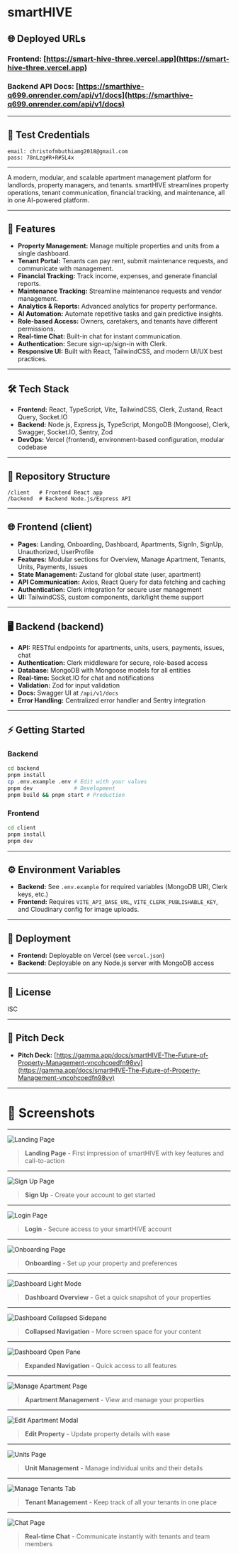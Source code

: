 # smartHIVE

## 🌐 Deployed URLs
### **Frontend:** [https://smart-hive-three.vercel.app](https://smart-hive-three.vercel.app)  
### **Backend API Docs:** [https://smarthive-q699.onrender.com/api/v1/docs](https://smarthive-q699.onrender.com/api/v1/docs)

---

## 🧪 Test Credentials
```
email: christofmbuthiamg2018@gmail.com
pass: 78nLzg#R+R#5L4x
```

---

A modern, modular, and scalable apartment management platform for landlords, property managers, and tenants. smartHIVE streamlines property operations, tenant communication, financial tracking, and maintenance, all in one AI-powered platform.

---

## 🚀 Features
- **Property Management:** Manage multiple properties and units from a single dashboard.
- **Tenant Portal:** Tenants can pay rent, submit maintenance requests, and communicate with management.
- **Financial Tracking:** Track income, expenses, and generate financial reports.
- **Maintenance Tracking:** Streamline maintenance requests and vendor management.
- **Analytics & Reports:** Advanced analytics for property performance.
- **AI Automation:** Automate repetitive tasks and gain predictive insights.
- **Role-based Access:** Owners, caretakers, and tenants have different permissions.
- **Real-time Chat:** Built-in chat for instant communication.
- **Authentication:** Secure sign-up/sign-in with Clerk.
- **Responsive UI:** Built with React, TailwindCSS, and modern UI/UX best practices.

---

## 🛠️ Tech Stack
- **Frontend:** React, TypeScript, Vite, TailwindCSS, Clerk, Zustand, React Query, Socket.IO  
- **Backend:** Node.js, Express.js, TypeScript, MongoDB (Mongoose), Clerk, Swagger, Socket.IO, Sentry, Zod  
- **DevOps:** Vercel (frontend), environment-based configuration, modular codebase

---

## 📁 Repository Structure
```
/client   # Frontend React app
/backend  # Backend Node.js/Express API
```

---

## 🌐 Frontend (client)
- **Pages:** Landing, Onboarding, Dashboard, Apartments, SignIn, SignUp, Unauthorized, UserProfile
- **Features:** Modular sections for Overview, Manage Apartment, Tenants, Units, Payments, Issues
- **State Management:** Zustand for global state (user, apartment)
- **API Communication:** Axios, React Query for data fetching and caching
- **Authentication:** Clerk integration for secure user management
- **UI:** TailwindCSS, custom components, dark/light theme support

---

## 🖥️ Backend (backend)
- **API:** RESTful endpoints for apartments, units, users, payments, issues, chat
- **Authentication:** Clerk middleware for secure, role-based access
- **Database:** MongoDB with Mongoose models for all entities
- **Real-time:** Socket.IO for chat and notifications
- **Validation:** Zod for input validation
- **Docs:** Swagger UI at `/api/v1/docs`
- **Error Handling:** Centralized error handler and Sentry integration

---

## ⚡ Getting Started
### Backend
```bash
cd backend
pnpm install
cp .env.example .env # Edit with your values
pnpm dev             # Development
pnpm build && pnpm start # Production
```

### Frontend
```bash
cd client
pnpm install
pnpm dev
```

---

## ⚙️ Environment Variables
- **Backend:** See `.env.example` for required variables (MongoDB URI, Clerk keys, etc.)
- **Frontend:** Requires `VITE_API_BASE_URL`, `VITE_CLERK_PUBLISHABLE_KEY`, and Cloudinary config for image uploads.

---

## 🚀 Deployment
- **Frontend:** Deployable on Vercel (see `vercel.json`)
- **Backend:** Deployable on any Node.js server with MongoDB access

---

## 📄 License
ISC

---

## 📄 Pitch Deck
- **Pitch Deck:** [https://gamma.app/docs/smartHIVE-The-Future-of-Property-Management-vncohcoedfn98vv](https://gamma.app/docs/smartHIVE-The-Future-of-Property-Management-vncohcoedfn98vv)

---

# 📸 Screenshots

---
![Landing Page](./client/src/assets/Readme%20Images/landing-page.png)  
> **Landing Page** - First impression of smartHIVE with key features and call-to-action

---
![Sign Up Page](./client/src/assets/Readme%20Images/sign-up-page.png)  
> **Sign Up** - Create your account to get started

---
![Login Page](./client/src/assets/Readme%20Images/login-page.png)  
> **Login** - Secure access to your smartHIVE account

---
![Onboarding Page](./client/src/assets/Readme%20Images/onboarding-page.png)  
> **Onboarding** - Set up your property and preferences

---
![Dashboard Light Mode](./client/src/assets/Readme%20Images/dashboard-light-mode.png)  
> **Dashboard Overview** - Get a quick snapshot of your properties

---
![Dashboard Collapsed Sidepane](./client/src/assets/Readme%20Images/dashboard-collapsed-sidepane.png)  
> **Collapsed Navigation** - More screen space for your content

---
![Dashboard Open Pane](./client/src/assets/Readme%20Images/dashboard-open-pane.png)  
> **Expanded Navigation** - Quick access to all features

---
![Manage Apartment Page](./client/src/assets/Readme%20Images/manage-apartment-page.png)  
> **Apartment Management** - View and manage your properties

---
![Edit Apartment Modal](./client/src/assets/Readme%20Images/edit-aparment-modal.png)  
> **Edit Property** - Update property details with ease

---
![Units Page](./client/src/assets/Readme%20Images/units-page.png)  
> **Unit Management** - Manage individual units and their details

---
![Manage Tenants Tab](./client/src/assets/Readme%20Images/manage-tenants-tab.png)  
> **Tenant Management** - Keep track of all your tenants in one place

---
![Chat Page](./client/src/assets/Readme%20Images/chat-page.png)  
> **Real-time Chat** - Communicate instantly with tenants and team members
